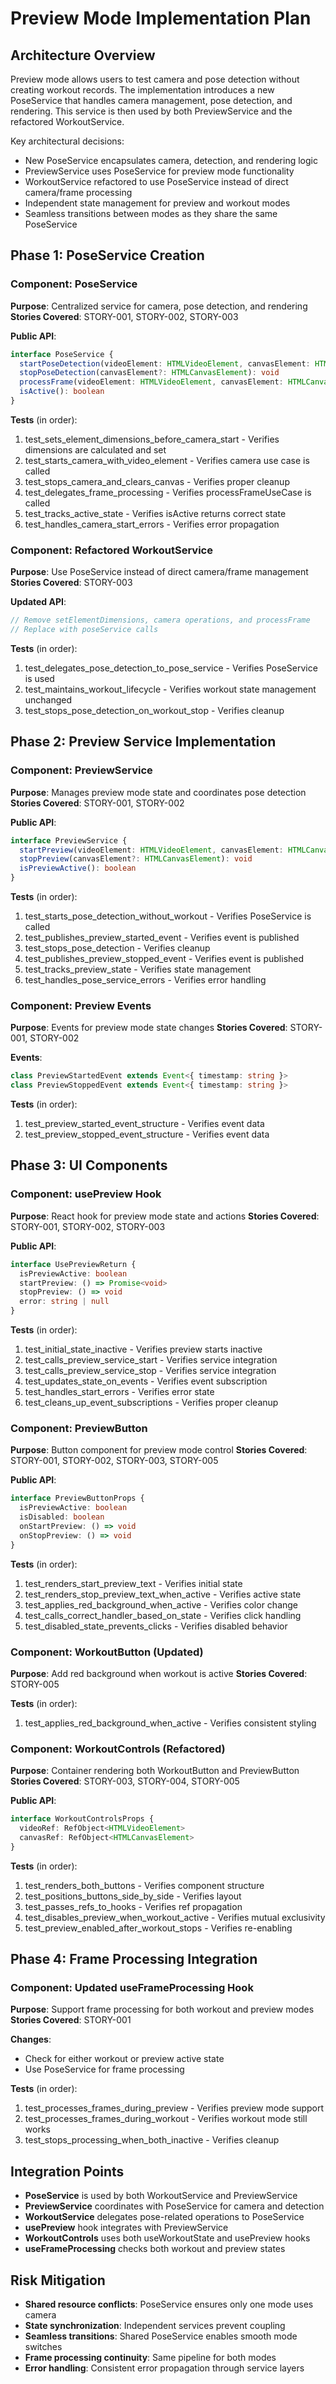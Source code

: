 # Preview Mode Implementation Plan

## Architecture Overview

Preview mode allows users to test camera and pose detection without creating workout records. The implementation introduces a new PoseService that handles camera management, pose detection, and rendering. This service is then used by both PreviewService and the refactored WorkoutService.

Key architectural decisions:
- New PoseService encapsulates camera, detection, and rendering logic
- PreviewService uses PoseService for preview mode functionality
- WorkoutService refactored to use PoseService instead of direct camera/frame processing
- Independent state management for preview and workout modes
- Seamless transitions between modes as they share the same PoseService

## Phase 1: PoseService Creation

### Component: PoseService
**Purpose**: Centralized service for camera, pose detection, and rendering
**Stories Covered**: STORY-001, STORY-002, STORY-003

**Public API**:
```typescript
interface PoseService {
  startPoseDetection(videoElement: HTMLVideoElement, canvasElement: HTMLCanvasElement): Promise<void>
  stopPoseDetection(canvasElement?: HTMLCanvasElement): void
  processFrame(videoElement: HTMLVideoElement, canvasElement: HTMLCanvasElement): void
  isActive(): boolean
}
```

**Tests** (in order):
1. test_sets_element_dimensions_before_camera_start - Verifies dimensions are calculated and set
2. test_starts_camera_with_video_element - Verifies camera use case is called
3. test_stops_camera_and_clears_canvas - Verifies proper cleanup
4. test_delegates_frame_processing - Verifies processFrameUseCase is called
5. test_tracks_active_state - Verifies isActive returns correct state
6. test_handles_camera_start_errors - Verifies error propagation

### Component: Refactored WorkoutService
**Purpose**: Use PoseService instead of direct camera/frame management
**Stories Covered**: STORY-003

**Updated API**:
```typescript
// Remove setElementDimensions, camera operations, and processFrame
// Replace with poseService calls
```

**Tests** (in order):
1. test_delegates_pose_detection_to_pose_service - Verifies PoseService is used
2. test_maintains_workout_lifecycle - Verifies workout state management unchanged
3. test_stops_pose_detection_on_workout_stop - Verifies cleanup

## Phase 2: Preview Service Implementation

### Component: PreviewService
**Purpose**: Manages preview mode state and coordinates pose detection
**Stories Covered**: STORY-001, STORY-002

**Public API**:
```typescript
interface PreviewService {
  startPreview(videoElement: HTMLVideoElement, canvasElement: HTMLCanvasElement): Promise<void>
  stopPreview(canvasElement?: HTMLCanvasElement): void
  isPreviewActive(): boolean
}
```

**Tests** (in order):
1. test_starts_pose_detection_without_workout - Verifies PoseService is called
2. test_publishes_preview_started_event - Verifies event is published
3. test_stops_pose_detection - Verifies cleanup
4. test_publishes_preview_stopped_event - Verifies event is published
5. test_tracks_preview_state - Verifies state management
6. test_handles_pose_service_errors - Verifies error handling

### Component: Preview Events
**Purpose**: Events for preview mode state changes
**Stories Covered**: STORY-001, STORY-002

**Events**:
```typescript
class PreviewStartedEvent extends Event<{ timestamp: string }>
class PreviewStoppedEvent extends Event<{ timestamp: string }>
```

**Tests** (in order):
1. test_preview_started_event_structure - Verifies event data
2. test_preview_stopped_event_structure - Verifies event data

## Phase 3: UI Components

### Component: usePreview Hook
**Purpose**: React hook for preview mode state and actions
**Stories Covered**: STORY-001, STORY-002, STORY-003

**Public API**:
```typescript
interface UsePreviewReturn {
  isPreviewActive: boolean
  startPreview: () => Promise<void>
  stopPreview: () => void
  error: string | null
}
```

**Tests** (in order):
1. test_initial_state_inactive - Verifies preview starts inactive
2. test_calls_preview_service_start - Verifies service integration
3. test_calls_preview_service_stop - Verifies service integration
4. test_updates_state_on_events - Verifies event subscription
5. test_handles_start_errors - Verifies error state
6. test_cleans_up_event_subscriptions - Verifies proper cleanup

### Component: PreviewButton
**Purpose**: Button component for preview mode control
**Stories Covered**: STORY-001, STORY-002, STORY-003, STORY-005

**Public API**:
```typescript
interface PreviewButtonProps {
  isPreviewActive: boolean
  isDisabled: boolean
  onStartPreview: () => void
  onStopPreview: () => void
}
```

**Tests** (in order):
1. test_renders_start_preview_text - Verifies initial state
2. test_renders_stop_preview_text_when_active - Verifies active state
3. test_applies_red_background_when_active - Verifies color change
4. test_calls_correct_handler_based_on_state - Verifies click handling
5. test_disabled_state_prevents_clicks - Verifies disabled behavior

### Component: WorkoutButton (Updated)
**Purpose**: Add red background when workout is active
**Stories Covered**: STORY-005

**Tests** (in order):
1. test_applies_red_background_when_active - Verifies consistent styling

### Component: WorkoutControls (Refactored)
**Purpose**: Container rendering both WorkoutButton and PreviewButton
**Stories Covered**: STORY-003, STORY-004, STORY-005

**Public API**:
```typescript
interface WorkoutControlsProps {
  videoRef: RefObject<HTMLVideoElement>
  canvasRef: RefObject<HTMLCanvasElement>
}
```

**Tests** (in order):
1. test_renders_both_buttons - Verifies component structure
2. test_positions_buttons_side_by_side - Verifies layout
3. test_passes_refs_to_hooks - Verifies ref propagation
4. test_disables_preview_when_workout_active - Verifies mutual exclusivity
5. test_preview_enabled_after_workout_stops - Verifies re-enabling

## Phase 4: Frame Processing Integration

### Component: Updated useFrameProcessing Hook
**Purpose**: Support frame processing for both workout and preview modes
**Stories Covered**: STORY-001

**Changes**:
- Check for either workout or preview active state
- Use PoseService for frame processing

**Tests** (in order):
1. test_processes_frames_during_preview - Verifies preview mode support
2. test_processes_frames_during_workout - Verifies workout mode still works
3. test_stops_processing_when_both_inactive - Verifies cleanup

## Integration Points

- **PoseService** is used by both WorkoutService and PreviewService
- **PreviewService** coordinates with PoseService for camera and detection
- **WorkoutService** delegates pose-related operations to PoseService
- **usePreview** hook integrates with PreviewService
- **WorkoutControls** uses both useWorkoutState and usePreview hooks
- **useFrameProcessing** checks both workout and preview states

## Risk Mitigation

- **Shared resource conflicts**: PoseService ensures only one mode uses camera
- **State synchronization**: Independent services prevent coupling
- **Seamless transitions**: Shared PoseService enables smooth mode switches
- **Frame processing continuity**: Same pipeline for both modes
- **Error handling**: Consistent error propagation through service layers